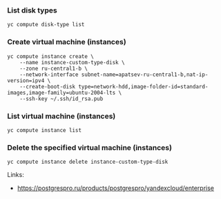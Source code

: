 ### List disk types
```
yc compute disk-type list
```

### Create virtual machine (instances)
```
yc compute instance create \
    --name instance-custom-type-disk \
    --zone ru-central1-b \
    --network-interface subnet-name=apatsev-ru-central1-b,nat-ip-version=ipv4 \
    --create-boot-disk type=network-hdd,image-folder-id=standard-images,image-family=ubuntu-2004-lts \
    --ssh-key ~/.ssh/id_rsa.pub
```

### List virtual machine (instances)
```
yc compute instance list
```

### Delete the specified virtual machine (instances)
```
yc compute instance delete instance-custom-type-disk
```

Links:
 - https://postgrespro.ru/products/postgrespro/yandexcloud/enterprise